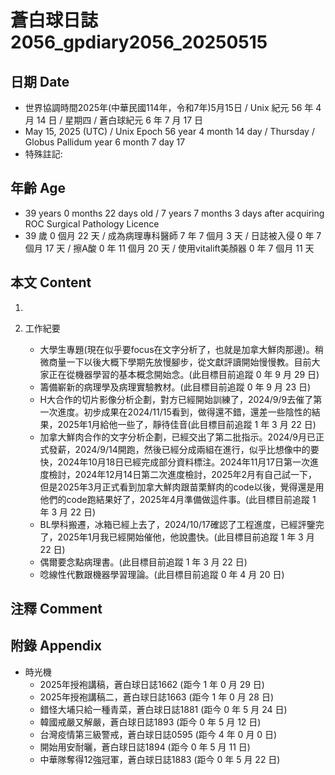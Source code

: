 [_metadata_:encoding]: - "utf-8"
[_metadata_:language]: - "zh-Hant-TW"
[_metadata_:fileformat]: - "markdown"
[_metadata_:MIME_type]: - "text/plain"
[_metadata_:markdown_version]: - "commonmark version 0.30"
[_metadata_:markdown_spec]: - "https://spec.commonmark.org/0.30/"

# 蒼白球日誌2056_gpdiary2056_20250515 #

## 日期 Date ##

* 世界協調時間2025年(中華民國114年，令和7年)5月15日 / Unix 紀元 56 年 4 月 14 日 / 星期四 / 蒼白球紀元 6 年 7 月 17 日
* May 15, 2025 (UTC) / Unix Epoch 56 year 4 month 14 day / Thursday / Globus Pallidum year 6 month 7 day 17
* 特殊註記:

## 年齡 Age ##

* 39 years 0 months 22 days old / 7 years 7 months 3 days after acquiring ROC Surgical Pathology Licence
* 39 歲 0 個月 22 天 / 成為病理專科醫師 7 年 7 個月 3 天 / 日誌被入侵 0 年 7 個月 17 天 / 擦A酸 0 年 11 個月 20 天 / 使用vitalift美顏器 0 年 7 個月 11 天

## 本文 Content ##

1. 

2. 工作紀要

    - 大學生專題(現在似乎要focus在文字分析了，也就是加拿大鮮肉那邊)。稍微商量一下以後大概下學期先放慢腳步，從文獻評讀開始慢慢教。目前大家正在從機器學習的基本概念開始念。(此目標目前追蹤 0 年 9 月 29 日)
    - 籌備嶄新的病理學及病理實驗教材。(此目標目前追蹤 0 年 9 月 23 日)
    - H大合作的切片影像分析企劃，對方已經開始訓練了，2024/9/9去催了第一次進度。初步成果在2024/11/15看到，做得還不錯，還差一些陰性的結果，2025年1月給他一些了，靜待佳音(此目標目前追蹤 1 年 3 月 22 日)
    - 加拿大鮮肉合作的文字分析企劃，已經交出了第二批指示。2024/9月已正式發薪，2024/9/14開跑，然後已經分成兩組在進行，似乎比想像中的要快，2024年10月18日已經完成部分資料標注。2024年11月17日第一次進度檢討，2024年12月14日第二次進度檢討，2025年2月有自己試一下，但是2025年3月正式看到加拿大鮮肉跟苗栗鮮肉的code以後，覺得還是用他們的code跑結果好了，2025年4月準備做這件事。(此目標目前追蹤 1 年 3 月 22 日)
    - BL學科搬遷，冰箱已經上去了，2024/10/17確認了工程進度，已經評鑒完了，2025年1月我已經開始催他，他說盡快。(此目標目前追蹤 1 年 3 月 22 日)
    - 偶爾要念點病理書。(此目標目前追蹤 1 年 3 月 22 日)
    - 唸線性代數跟機器學習理論。(此目標目前追蹤 0 年 4 月 20 日)

## 注釋 Comment ##


## 附錄 Appendix ##

* 時光機
    - 2025年授袍講稿，蒼白球日誌1662 (距今 1 年 0 月 29 日)
    - 2025年授袍講稿二，蒼白球日誌1663 (距今 1 年 0 月 28 日)
    - 錯怪大埔只給一種青菜，蒼白球日誌1881 (距今 0 年 5 月 24 日)
    - 韓國戒嚴又解嚴，蒼白球日誌1893 (距今 0 年 5 月 12 日)
    - 台灣疫情第三級警戒，蒼白球日誌0595 (距今 4 年 0 月 0 日)
    - 開始用安耐曬，蒼白球日誌1894 (距今 0 年 5 月 11 日)
    - 中華隊奪得12強冠軍，蒼白球日誌1883 (距今 0 年 5 月 22 日)

